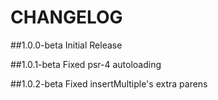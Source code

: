 # CHANGELOG

##1.0.0-beta
Initial Release

##1.0.1-beta
Fixed psr-4 autoloading

##1.0.2-beta
Fixed insertMultiple's extra parens
